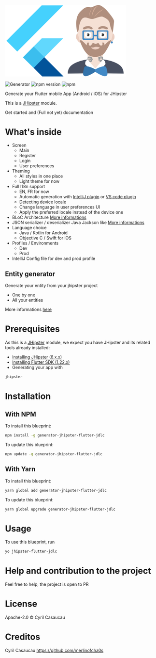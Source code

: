 <img width="400" src="https://raw.githubusercontent.com/merlinofcha0s/herofactory-ghost-assets/master/2020/07/flutter_jhipster-1.png">
<br/>

![Generator](https://github.com/merlinofcha0s/generator-jhipster-flutter/workflows/Generator/badge.svg?branch=master&event=push)
![npm version](https://img.shields.io/badge/Flutter-passing-green)
![npm](https://img.shields.io/badge/npm-passing-green)

Generate your Flutter mobile App (Android / iOS) for JHipster

This is a [JHipster](https://www.jhipster.tech/) module.

Get started and (Full not yet) documentation

# What's inside

- Screen
  - Main
  - Register
  - Login
  - User preferences
- Theming
  - All styles in one place
  - Light theme for now
- Full I18n support
  - EN, FR for now
  - Automatic generation with [IntelliJ plugin](https://plugins.jetbrains.com/plugin/13666-flutter-intl) or [VS code plugin](https://marketplace.visualstudio.com/items?itemName=localizely.flutter-intl)
  - Detecting device locale
  - Change language in user preferences UI
  - Apply the preferred locale instead of the device one
- BLoC Architecture [More informations](https://pub.dev/packages/flutter_bloc)
- JSON serializer / deserializer Java Jackson like [More informations](https://pub.dev/packages/dart_json_mapper)
- Language choice
  - Java / Kotlin for Android 
  - Objective C / Swift for iOS
- Profiles / Environments
  - Dev
  - Prod
- IntelliJ Config file for dev and prod profile

## Entity generator

Generate your entity from your jhipster project
- One by one
- All your entities

More informations [here](https://blog.herofactory.dev/using-the-flutter-entity-generator-jhipster/)

# Prerequisites

As this is a [JHipster](https://www.jhipster.tech/) module, we expect you have JHipster and its related tools already installed:

- [Installing JHipster (6.x.x)](https://www.jhipster.tech/installation/)
- [Installing Flutter SDK (1.22.x)](https://flutter.dev/docs/get-started/install)
- Generating your app with 

```bash
jhipster
```

# Installation

## With NPM

To install this blueprint:

```bash
npm install -g generator-jhipster-flutter-jdlc
```

To update this blueprint:

```bash
npm update -g generator-jhipster-flutter-jdlc
```

## With Yarn

To install this blueprint:

```bash
yarn global add generator-jhipster-flutter-jdlc
```

To update this blueprint:

```bash
yarn global upgrade generator-jhipster-flutter-jdlc
```

# Usage

To use this blueprint, run 

```bash
yo jhipster-flutter-jdlc
```

# Help and contribution to the project

Feel free to help, the project is open to PR

# License

Apache-2.0 © Cyril Casaucau

# Creditos
Cyril Casaucau
https://github.com/merlinofcha0s
